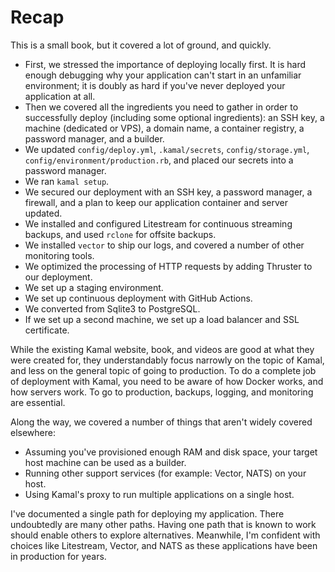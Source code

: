 # Recap

This is a small book, but it covered a lot of ground, and quickly.

- First, we stressed the importance of deploying locally first. It is hard enough debugging why your application can't start in an unfamiliar environment; it is doubly as hard if you've never deployed your application at all.
- Then we covered all the ingredients you need to gather in order to successfully deploy (including some optional ingredients): an SSH key, a machine (dedicated or VPS), a domain name, a container registry, a password manager, and a builder.
- We updated `config/deploy.yml`, `.kamal/secrets`, `config/storage.yml`, `config/environment/production.rb`, and placed our secrets into a password manager.
- We ran `kamal setup`.
- We secured our deployment with an SSH key, a password manager, a firewall, and a plan to keep our application container and server updated.
- We installed and configured Litestream for continuous streaming backups, and used `rclone` for offsite backups.
- We installed `vector` to ship our logs, and covered a number of other monitoring tools.
- We optimized the processing of HTTP requests by adding Thruster to our deployment.
- We set up a staging environment.
- We set up continuous deployment with GitHub Actions.
- We converted from Sqlite3 to PostgreSQL.
- If we set up a second machine, we set up a load balancer and SSL certificate.

While the existing Kamal website, book, and videos are good at what they were created for, they understandably focus narrowly on the topic of Kamal, and less on the general topic of going to production. To do a complete job of deployment with Kamal, you need to be aware of how Docker works, and how servers work. To go to production, backups, logging, and monitoring are essential.

Along the way, we covered a number of things that aren't widely covered elsewhere:

- Assuming you've provisioned enough RAM and disk space, your target host machine can be used as a builder.
- Running other support services (for example: Vector, NATS) on your host.
- Using Kamal's proxy to run multiple applications on a single host.

I've documented a single path for deploying my application. There undoubtedly are many other paths. Having one path that is known to work should enable others to explore alternatives. Meanwhile, I'm confident with choices like Litestream, Vector, and NATS as these applications have been in production for years.

